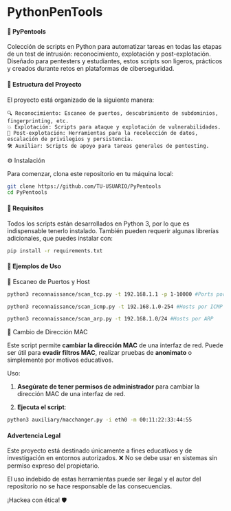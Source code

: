 # PythonPenTools
#### 🐍 PyPentools

Colección de scripts en Python para automatizar tareas en todas las etapas de un test de intrusión: reconocimiento, explotación y post-explotación.
Diseñado para pentesters y estudiantes, estos scripts son ligeros, prácticos y creados durante retos en plataformas de ciberseguridad.
#### 📁 Estructura del Proyecto

El proyecto está organizado de la siguiente manera:

    🔍 Reconocimiento: Escaneo de puertos, descubrimiento de subdominios, fingerprinting, etc.
    💥 Explotación: Scripts para ataque y explotación de vulnerabilidades.
    🔐 Post-explotación: Herramientas para la recolección de datos, escalación de privilegios y persistencia.
    🛠️ Auxiliar: Scripts de apoyo para tareas generales de pentesting.

⚙️ Instalación

Para comenzar, clona este repositorio en tu máquina local:

```bash
git clone https://github.com/TU-USUARIO/PyPentools
cd PyPentools
```

#### 📌 Requisitos

Todos los scripts están desarrollados en Python 3, por lo que es indispensable tenerlo instalado. También pueden requerir algunas librerías adicionales, que puedes instalar con:

```bash
pip install -r requirements.txt
```

#### 🎯 Ejemplos de Uso

📡 Escaneo de Puertos y Host

```bash
python3 reconnaissance/scan_tcp.py -t 192.168.1.1 -p 1-10000 #Ports por TCP

python3 reconnaissance/scan_icmp.py -t 192.168.1.0-254 #Hosts por ICMP

python3 reconnaissance/scan_arp.py -t 192.168.1.0/24 #Hosts por ARP
```
🔄 Cambio de Dirección MAC

Este script permite **cambiar la dirección MAC** de una interfaz de red. Puede ser útil para **evadir filtros MAC**, realizar pruebas de **anonimato** o simplemente por motivos educativos.

Uso:

1. **Asegúrate de tener permisos de administrador** para cambiar la dirección MAC de una interfaz de red.
   
2. **Ejecuta el script**:

```bash
python3 auxiliary/macchanger.py -i eth0 -m 00:11:22:33:44:55
```
#### Advertencia Legal

Este proyecto está destinado únicamente a fines educativos y de investigación en entornos autorizados.
❌ No se debe usar en sistemas sin permiso expreso del propietario.

El uso indebido de estas herramientas puede ser ilegal y el autor del repositorio no se hace responsable de las consecuencias.

¡Hackea con ética! 🛡️
